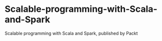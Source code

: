 # Scalable-programming-with-Scala-and-Spark
Scalable programming with Scala and Spark, published by Packt
